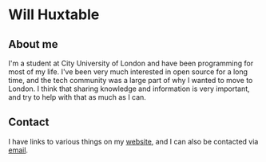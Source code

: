 # Will Huxtable

## About me

I'm a student at City University of London and have been programming for most of my life. I've been very much interested in open source for a long time, and the tech community was a large part of why I wanted to move to London. I think that sharing knowledge and information is very important, and try to help with that as much as I can.

## Contact

I have links to various things on my [website](https://willhuxtable.com), and I can also be contacted via [email](mailto:w@zif.io).
